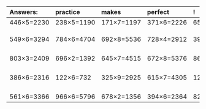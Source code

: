 | Answers: | practice | makes | perfect | ! |
| :--- | :--- | :--- | :--- | :--- |
| 446×5=2230 | 238×5=1190 | 171×7=1197 | 371×6=2226 | 658×8=5264 | 
|   |   |   |   |   | 
|   |   |   |   |   | 
|   |   |   |   |   | 
| 549×6=3294 | 784×6=4704 | 692×8=5536 | 728×4=2912 | 390×9=3510 | 
|   |   |   |   |   | 
|   |   |   |   |   | 
|   |   |   |   |   | 
|   |   |   |   |   | 
| 803×3=2409 | 696×2=1392 | 645×7=4515 | 672×8=5376 | 862×2=1724 | 
|   |   |   |   |   | 
|   |   |   |   |   | 
|   |   |   |   |   | 
|   |   |   |   |   | 
| 386×6=2316 | 122×6=732 | 325×9=2925 | 615×7=4305 | 124×3=372 | 
|   |   |   |   |   | 
|   |   |   |   |   | 
|   |   |   |   |   | 
|   |   |   |   |   | 
| 561×6=3366 | 966×6=5796 | 678×2=1356 | 394×6=2364 | 824×7=5768 | 
